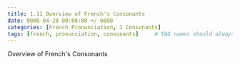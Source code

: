 ```yaml
---
title: 1.11 Overview of French's Consonants
date: 0000-04-28 00:00:00 +/-0800
categories: [French Pronunciation, 1 Consonants]
tags: [french, pronunciation, consonants]     # TAG names should always be lowercase
---
```


Overview of French's Consonants
